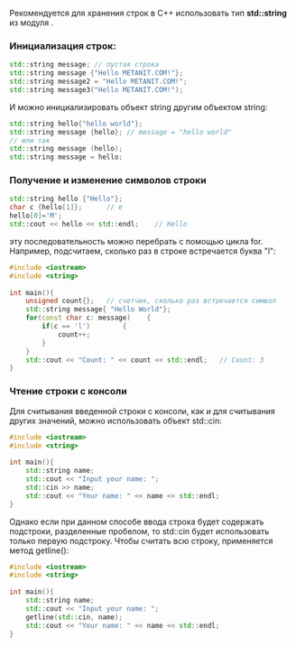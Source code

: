  Рекомендуется для хранения строк в C++ использовать тип <b>std::string</b> из модуля <string>.
### Инициализация строк:
 ```cpp
std::string message; // пустая строка
std::string message {"Hello METANIT.COM!"};
std::string message2 = "Hello METANIT.COM!";
std::string message3("Hello METANIT.COM!");
```
И можно инициализировать объект string другим объектом string:
 ```cpp
std::string hello{"hello world"};
std::string message {hello}; // message = "hello world"
// или так
std::string message (hello);
std::string message = hello;
```
### Получение и изменение символов строки
```cpp
std::string hello {"Hello"};
char c {hello[1]};      // e
hello[0]='M';
std::cout << hello << std::endl;    // Hello
```
эту последовательность можно перебрать с помощью цикла for. Например, подсчитаем, сколько раз в строке встречается буква "l":
```cpp
#include <iostream>
#include <string>
 
int main(){
    unsigned count{};   // счетчик, сколько раз встречается символ
    std::string message{ "Hello World"};
    for(const char c: message)    {
        if(c == 'l')        {
            count++;
        }
    }
    std::cout << "Count: " << count << std::endl;   // Count: 3
}
```
### Чтение строки с консоли
Для считывания введенной строки с консоли, как и для считывания других значений, можно использовать объект std::cin:
```cpp
#include <iostream>
#include <string>
 
int main(){   
    std::string name;
    std::cout << "Input your name: ";
    std::cin >> name;
    std::cout << "Your name: " << name << std::endl;
}
```
Однако если при данном способе ввода строка будет содержать подстроки, разделенные пробелом, то std::cin будет использовать только первую подстроку. Чтобы считать всю строку, применяется метод getline():
```cpp
#include <iostream>
#include <string>
 
int main(){   
    std::string name;
    std::cout << "Input your name: ";
    getline(std::cin, name);
    std::cout << "Your name: " << name << std::endl;
}
```
